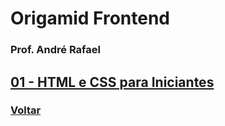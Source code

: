 # Origamid Frontend

### Prof. André Rafael

## [01 - HTML e CSS para Iniciantes](https://github.com/lex4brao/01.CURSOS.E.ESTUDOS/blob/main/03.ORIGAMID.-.FRONTEND/01.-.HTML.e.CSS.para.Iniciantes/README.md)

### [Voltar](https://github.com/lex4brao/01.CURSOS.E.ESTUDOS/blob/main/README.md)
